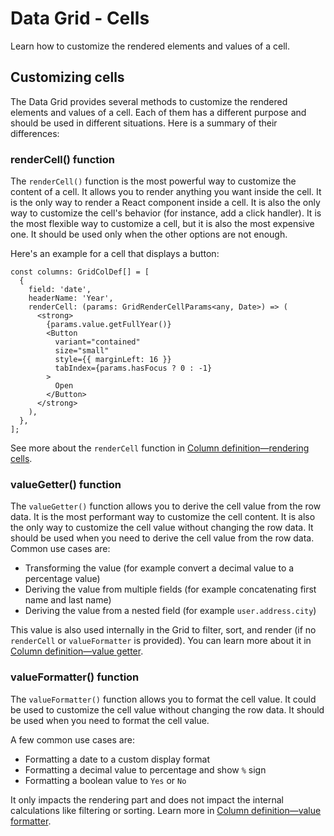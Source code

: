 # Data Grid - Cells

<p class="description">Learn how to customize the rendered elements and values of a cell.</p>

## Customizing cells

The Data Grid provides several methods to customize the rendered elements and values of a cell.
Each of them has a different purpose and should be used in different situations.
Here is a summary of their differences:

### renderCell() function

The `renderCell()` function is the most powerful way to customize the content of a cell.
It allows you to render anything you want inside the cell.
It is the only way to render a React component inside a cell.
It is also the only way to customize the cell's behavior (for instance, add a click handler).
It is the most flexible way to customize a cell, but it is also the most expensive one.
It should be used only when the other options are not enough.

Here's an example for a cell that displays a button:

```tsx
const columns: GridColDef[] = [
  {
    field: 'date',
    headerName: 'Year',
    renderCell: (params: GridRenderCellParams<any, Date>) => (
      <strong>
        {params.value.getFullYear()}
        <Button
          variant="contained"
          size="small"
          style={{ marginLeft: 16 }}
          tabIndex={params.hasFocus ? 0 : -1}
        >
          Open
        </Button>
      </strong>
    ),
  },
];
```

See more about the `renderCell` function in [Column definition—rendering cells](/x/react-data-grid/column-definition/#rendering-cells).

### valueGetter() function

The `valueGetter()` function allows you to derive the cell value from the row data.
It is the most performant way to customize the cell content.
It is also the only way to customize the cell value without changing the row data.
It should be used when you need to derive the cell value from the row data. Common use cases are:

- Transforming the value (for example convert a decimal value to a percentage value)
- Deriving the value from multiple fields (for example concatenating first name and last name)
- Deriving the value from a nested field (for example `user.address.city`)

This value is also used internally in the Grid to filter, sort, and render (if no `renderCell` or `valueFormatter` is provided).
You can learn more about it in [Column definition—value getter](/x/react-data-grid/column-definition/#value-getter).

### valueFormatter() function

The `valueFormatter()` function allows you to format the cell value.
It could be used to customize the cell value without changing the row data.
It should be used when you need to format the cell value.

A few common use cases are:

- Formatting a date to a custom display format
- Formatting a decimal value to percentage and show `%` sign
- Formatting a boolean value to `Yes` or `No`

It only impacts the rendering part and does not impact the internal calculations like filtering or sorting.
Learn more in [Column definition—value formatter](/x/react-data-grid/column-definition/#value-formatter).
